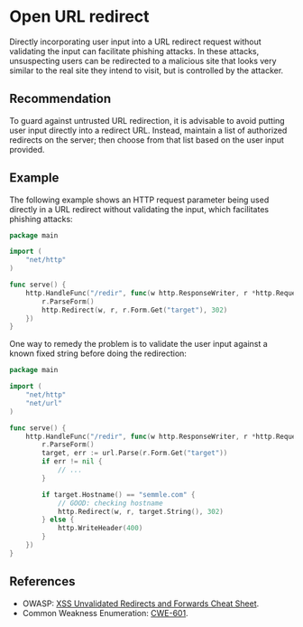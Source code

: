 # Open URL redirect
Directly incorporating user input into a URL redirect request without validating the input can facilitate phishing attacks. In these attacks, unsuspecting users can be redirected to a malicious site that looks very similar to the real site they intend to visit, but is controlled by the attacker.


## Recommendation
To guard against untrusted URL redirection, it is advisable to avoid putting user input directly into a redirect URL. Instead, maintain a list of authorized redirects on the server; then choose from that list based on the user input provided.


## Example
The following example shows an HTTP request parameter being used directly in a URL redirect without validating the input, which facilitates phishing attacks:


```go
package main

import (
	"net/http"
)

func serve() {
	http.HandleFunc("/redir", func(w http.ResponseWriter, r *http.Request) {
		r.ParseForm()
		http.Redirect(w, r, r.Form.Get("target"), 302)
	})
}

```
One way to remedy the problem is to validate the user input against a known fixed string before doing the redirection:


```go
package main

import (
	"net/http"
	"net/url"
)

func serve() {
	http.HandleFunc("/redir", func(w http.ResponseWriter, r *http.Request) {
		r.ParseForm()
		target, err := url.Parse(r.Form.Get("target"))
		if err != nil {
			// ...
		}

		if target.Hostname() == "semmle.com" {
			// GOOD: checking hostname
			http.Redirect(w, r, target.String(), 302)
		} else {
			http.WriteHeader(400)
		}
	})
}

```

## References
* OWASP: [ XSS Unvalidated Redirects and Forwards Cheat Sheet](https://cheatsheetseries.owasp.org/cheatsheets/Unvalidated_Redirects_and_Forwards_Cheat_Sheet.html).
* Common Weakness Enumeration: [CWE-601](https://cwe.mitre.org/data/definitions/601.html).
